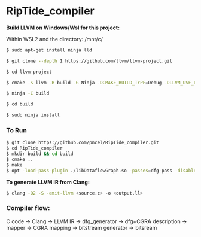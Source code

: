 # RipTide_compiler

**Build LLVM on Windows/Wsl for this project:**

Within WSL2 and the directory: /mnt/c/ 

```bash
$ sudo apt-get install ninja lld

$ git clone --depth 1 https://github.com/llvm/llvm-project.git

$ cd llvm-project

$ cmake -S llvm -B build -G Ninja -DCMAKE_BUILD_TYPE=Debug -DLLVM_USE_LINKER=lld -DLLVM_INCLUDE_BENCHMARKS=OFF -DLLVM_TARGETS_TO_BUILD= DLLVM_INCLUDE_TESTS=OFF

$ ninja -C build

$ cd build

$ sudo ninja install
```

### To Run

```bash
$ git clone https://github.com/pncel/RipTide_compiler.git
$ cd RipTide_compiler
$ mkdir build && cd build
$ cmake ..
$ make
$ opt -load-pass-plugin ./libDataflowGraph.so -passes=dfg-pass -disable-output input.ll
```

**To generate LLVM IR from Clang:**

```bash
$ clang -O2 -S -emit-llvm <source.c> -o <output.ll>
```

### Compiler flow:

C code -> Clang -> LLVM IR -> dfg_generator -> dfg+CGRA description -> mapper -> CGRA mapping -> bitstream generator -> bitsream 

